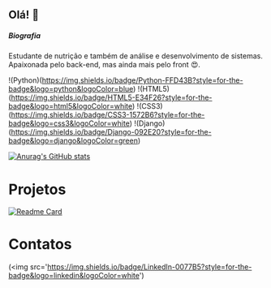 ## Olá! 👋

##### Biografia

Estudante de nutrição e também de análise e desenvolvimento de sistemas. Apaixonada pelo back-end, mas ainda mais pelo front 😍.

!(Python)(https://img.shields.io/badge/Python-FFD43B?style=for-the-badge&logo=python&logoColor=blue)
!(HTML5)(https://img.shields.io/badge/HTML5-E34F26?style=for-the-badge&logo=html5&logoColor=white)
!(CSS3)(https://img.shields.io/badge/CSS3-1572B6?style=for-the-badge&logo=css3&logoColor=white)
!(Django)(https://img.shields.io/badge/Django-092E20?style=for-the-badge&logo=django&logoColor=green)


[![Anurag's GitHub stats](https://github-readme-stats.vercel.app/api?username=BrunnaQueiroz&theme=radical)](https://github.com/anuraghazra/github-readme-stats)


# Projetos

[![Readme Card](https://github-readme-stats.vercel.app/api/pin/?username=BrunnaQueiroz&repo=devweekgit.github-io)](https://github.com/anuraghazra/github-readme-stats)

# Contatos

(<img src='https://img.shields.io/badge/LinkedIn-0077B5?style=for-the-badge&logo=linkedin&logoColor=white')
